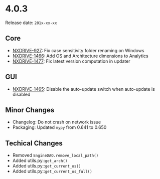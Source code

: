 # 4.0.3

Release date: `201x-xx-xx`

## Core

- [NXDRIVE-927](https://jira.nuxeo.com/browse/NXDRIVE-927): Fix case sensitivity folder renaming on Windows
- [NXDRIVE-1466](https://jira.nuxeo.com/browse/NXDRIVE-1466): Add OS and Architecture dimensions to Analytics
- [NXDRIVE-1477](https://jira.nuxeo.com/browse/NXDRIVE-1477): Fix latest version computation in updater

## GUI

- [NXDRIVE-1465](https://jira.nuxeo.com/browse/NXDRIVE-1465): Disable the auto-update switch when auto-update is disabled

## Minor Changes

- Changelog: Do not crash on network issue
- Packaging: Updated `mypy` from 0.641 to 0.650

## Techical Changes

- Removed `EngineDAO.remove_local_path()`
- Added utils.py::`get_arch()`
- Added utils.py::`get_current_os()`
- Added utils.py::`get_current_os_full()`
